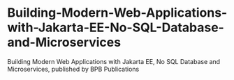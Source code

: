 # Building-Modern-Web-Applications-with-Jakarta-EE-No-SQL-Database-and-Microservices
Building Modern Web Applications with Jakarta EE, No SQL Database and Microservices, published by BPB Publications
